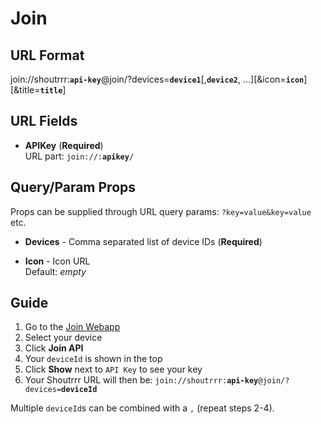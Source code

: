 # Join

## URL Format

<span class="bk">join://shoutrrr:**`api-key`**@join/?devices=**`device1`**[,**`device2`**, ...][&icon=__`icon`__][&title=__`title`__]</span>

## URL Fields

- **APIKey** (**Required**)  
  URL part: <code class="service-url">join://:<strong>apikey</strong>/</code>

## Query/Param Props

Props can be supplied through URL query params: `?key=value&key=value` etc.

- **Devices** - Comma separated list of device IDs (**Required**)

- **Icon** - Icon URL  
  Default: _empty_

## Guide

1.  Go to the [Join Webapp](https://joinjoaomgcd.appspot.com/)
2.  Select your device
3.  Click **Join API**
4.  Your `deviceId` is shown in the top
5.  Click **Show** next to `API Key` to see your key
6.  Your Shoutrrr URL will then be:
    `join://shoutrrr:`**`api-key`**`@join/?devices=`**`deviceId`**

Multiple `deviceId`s can be combined with a `,` (repeat steps 2-4).

